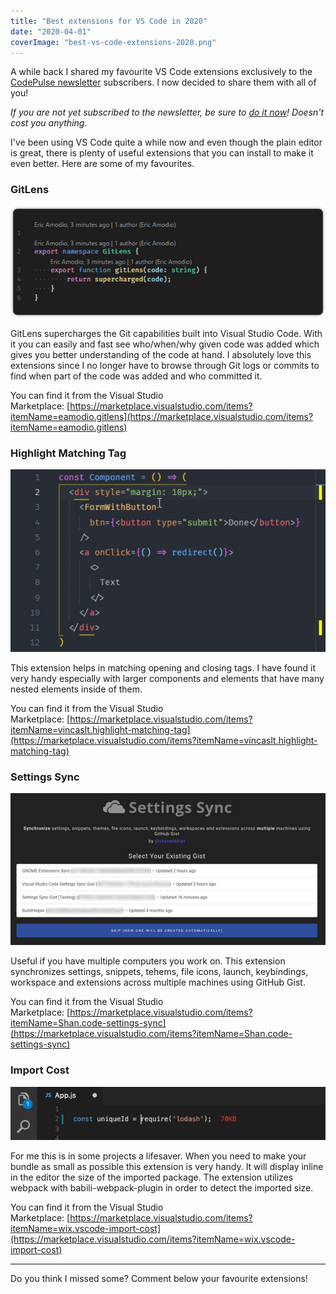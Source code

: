 ```yaml
---
title: "Best extensions for VS Code in 2020"
date: "2020-04-01"
coverImage: "best-vs-code-extensions-2020.png"
---
```


A while back I shared my favourite VS Code extensions exclusively to the [CodePulse newsletter](/newsletter) subscribers. I now decided to share them with all of you!

_If you are not yet subscribed to the newsletter, be sure to [do it now](/newsletter)! Doesn't cost you anything._

I've been using VS Code quite a while now and even though the plain editor is great, there is plenty of useful extensions that you can install to make it even better. Here are some of my favourites.

### GitLens

![VS Code extension GitLens](./images/gitlens.png)

GitLens supercharges the Git capabilities built into Visual Studio Code. With it you can easily and fast see who/when/why given code was added which gives you better understanding of the code at hand. I absolutely love this extensions since I no longer have to browse through Git logs or commits to find when part of the code was added and who committed it.

You can find it from the Visual Studio Marketplace: [https://marketplace.visualstudio.com/items?itemName=eamodio.gitlens](https://marketplace.visualstudio.com/items?itemName=eamodio.gitlens)

### Highlight Matching Tag

![VS Code extension Highlight Matching Tag](./images/highlight-matching-tag.gif)

This extension helps in matching opening and closing tags. I have found it very handy especially with larger components and elements that have many nested elements inside of them.

You can find it from the Visual Studio Marketplace: [https://marketplace.visualstudio.com/items?itemName=vincaslt.highlight-matching-tag](https://marketplace.visualstudio.com/items?itemName=vincaslt.highlight-matching-tag)

### Settings Sync

![VS Code extension Settings Sync](./images/settings-sync.png)

Useful if you have multiple computers you work on. This extension synchronizes settings, snippets, tehems, file icons, launch, keybindings, workspace and extensions across multiple machines using GitHub Gist.

You can find it from the Visual Studio Marketplace: [https://marketplace.visualstudio.com/items?itemName=Shan.code-settings-sync](https://marketplace.visualstudio.com/items?itemName=Shan.code-settings-sync)

### Import Cost

![VS Code extension Import Cost](./images/import-cost.png)

For me this is in some projects a lifesaver. When you need to make your bundle as small as possible this extension is very handy. It will display inline in the editor the size of the imported package. The extension utilizes webpack with babili-webpack-plugin in order to detect the imported size.

You can find it from the Visual Studio Marketplace: [https://marketplace.visualstudio.com/items?itemName=wix.vscode-import-cost](https://marketplace.visualstudio.com/items?itemName=wix.vscode-import-cost)

* * *

Do you think I missed some? Comment below your favourite extensions!
